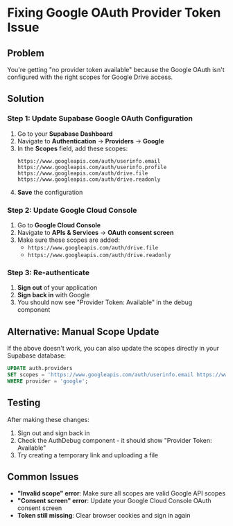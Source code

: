 # Fixing Google OAuth Provider Token Issue

## Problem
You're getting "no provider token available" because the Google OAuth isn't configured with the right scopes for Google Drive access.

## Solution

### Step 1: Update Supabase Google OAuth Configuration

1. Go to your **Supabase Dashboard**
2. Navigate to **Authentication** → **Providers** → **Google**
3. In the **Scopes** field, add these scopes:
   ```
   https://www.googleapis.com/auth/userinfo.email
   https://www.googleapis.com/auth/userinfo.profile
   https://www.googleapis.com/auth/drive.file
   https://www.googleapis.com/auth/drive.readonly
   ```
4. **Save** the configuration

### Step 2: Update Google Cloud Console

1. Go to **Google Cloud Console**
2. Navigate to **APIs & Services** → **OAuth consent screen**
3. Make sure these scopes are added:
   - `https://www.googleapis.com/auth/drive.file`
   - `https://www.googleapis.com/auth/drive.readonly`

### Step 3: Re-authenticate

1. **Sign out** of your application
2. **Sign back in** with Google
3. You should now see "Provider Token: Available" in the debug component

## Alternative: Manual Scope Update

If the above doesn't work, you can also update the scopes directly in your Supabase database:

```sql
UPDATE auth.providers
SET scopes = 'https://www.googleapis.com/auth/userinfo.email https://www.googleapis.com/auth/userinfo.profile https://www.googleapis.com/auth/drive.file https://www.googleapis.com/auth/drive.readonly'
WHERE provider = 'google';
```

## Testing

After making these changes:
1. Sign out and sign back in
2. Check the AuthDebug component - it should show "Provider Token: Available"
3. Try creating a temporary link and uploading a file

## Common Issues

- **"Invalid scope" error**: Make sure all scopes are valid Google API scopes
- **"Consent screen" error**: Update your Google Cloud Console OAuth consent screen
- **Token still missing**: Clear browser cookies and sign in again
